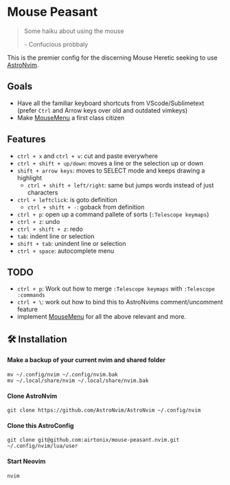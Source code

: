 # Mouse Peasant

> Some haiku about using the mouse
>
> \- Confucious probbaly

This is the premier config for the discerning Mouse Heretic seeking to use [AstroNvim](https://github.com/AstroNvim/AstroNvim).

## Goals

- Have all the familiar keyboard shortcuts from VScode/Sublimetext (prefer `Ctrl` and Arrow keys over old and outdated vimkeys)
- Make [MouseMenu](https://neovim.io/doc/user/gui.html#popup-menu) a first class citizen

## Features

- `ctrl + x` and `ctrl + v`: cut and paste everywhere
- `ctrl + shift + up/down`:  moves a line or the selection up or down
- `shift + arrow keys`:  moves to SELECT mode and keeps drawing a highlight
  - `ctrl + shift + left/right`: same but jumps words instead of just characters
- `ctrl + leftclick`: is goto definition
  - `ctrl + shift + -`: goback from definition
- `ctrl + p`: open up a command pallete of sorts (`:Telescope keymaps`)
- `ctrl + z`: undo
- `ctrl + shift + z`: redo
- `tab`: indent line or selection
- `shift + tab`: unindent line or selection
- `ctrl + space`: autocomplete menu


## TODO

- `ctrl + p`: Work out how to merge `:Telescope keymaps` with `:Telescope :commands`
- `ctrl + \`: work out how to bind this to AstroNvims comment/uncomment feature
- implement  [MouseMenu](https://neovim.io/doc/user/gui.html#popup-menu) for all the above relevant and more.


## 🛠️ Installation

#### Make a backup of your current nvim and shared folder

```shell
mv ~/.config/nvim ~/.config/nvim.bak
mv ~/.local/share/nvim ~/.local/share/nvim.bak
```

#### Clone AstroNvim

```shell
git clone https://github.com/AstroNvim/AstroNvim ~/.config/nvim
```

#### Clone this AstroConfig

```shell
git clone git@github.com:airtonix/mouse-peasant.nvim.git ~/.config/nvim/lua/user
```

#### Start Neovim

```shell
nvim
```
